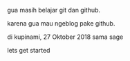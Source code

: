 gua masih belajar git dan github.

karena gua mau ngeblog pake github.

di kupinami, 27 Oktober 2018 sama sage

lets get started
